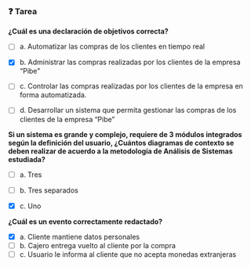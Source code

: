 ### ❓ Tarea

**¿Cuál es una declaración de objetivos correcta?**

- [ ] a. Automatizar las compras de los clientes en tiempo real
- [x] b. Administrar las compras realizadas por los clientes de la empresa “Pibe”
- [ ] c. Controlar las compras realizadas por los clientes de la empresa en forma automatizada.
- [ ] d. Desarrollar un sistema que permita gestionar las compras de los clientes de la empresa “Pibe”


**Si un sistema es grande y complejo, requiere de 3 módulos integrados según la definición del usuario, ¿Cuántos diagramas de contexto se deben realizar de acuerdo a la metodología de Análisis de Sistemas estudiada?**

- [ ] a. Tres
- [ ] b. Tres separados
- [x] c. Uno


**¿Cuál es un evento correctamente redactado?**

- [x] a. Cliente mantiene datos personales
- [ ] b. Cajero entrega vuelto al cliente por la compra
- [ ] c. Usuario le informa al cliente que no acepta monedas extranjeras
